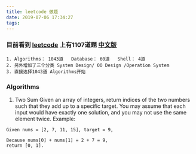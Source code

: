 ```yaml
---
title: leetcode 做题
date: 2019-07-06 17:34:27
tags:
---
```

### 目前看到 [leetcode](https://leetcode.com/problemset/all/) 上有1107道题  [中文版](https://leetcode-cn.com/)
    1. Algorithms： 1043道   Database： 60道   Shell： 4道
    2. 另外增加了三个分类 System Design/ OO Design /Operation System
    3. 直接选择1043道 Algorithms开始

### Algorithms
1. Two Sum
Given an array of integers, return indices of the two numbers such that they add up to a specific target.
You may assume that each input would have exactly one solution, and you may not use the same element twice.
Example:
```
Given nums = [2, 7, 11, 15], target = 9,

Because nums[0] + nums[1] = 2 + 7 = 9,
return [0, 1].
```

    

